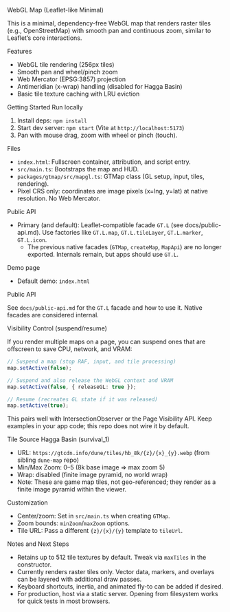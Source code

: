 WebGL Map (Leaflet-like Minimal)

This is a minimal, dependency-free WebGL map that renders raster tiles (e.g., OpenStreetMap) with smooth pan and continuous zoom, similar to Leaflet’s core interactions.

Features

- WebGL tile rendering (256px tiles)
- Smooth pan and wheel/pinch zoom
- Web Mercator (EPSG:3857) projection
- Antimeridian (x-wrap) handling (disabled for Hagga Basin)
- Basic tile texture caching with LRU eviction

Getting Started
Run locally

1. Install deps: `npm install`
2. Start dev server: `npm start` (Vite at `http://localhost:5173`)
3. Pan with mouse drag, zoom with wheel or pinch (touch).

Files

- `index.html`: Fullscreen container, attribution, and script entry.
- `src/main.ts`: Bootstraps the map and HUD.
- `packages/gtmap/src/mapgl.ts`: GTMap class (GL setup, input, tiles, rendering).
- Pixel CRS only: coordinates are image pixels (x=lng, y=lat) at native resolution. No Web Mercator.

Public API

- Primary (and default): Leaflet‑compatible facade `GT.L` (see docs/public-api.md). Use factories like `GT.L.map`, `GT.L.tileLayer`, `GT.L.marker`, `GT.L.icon`.
  - The previous native facades (`GTMap`, `createMap`, `MapApi`) are no longer exported. Internals remain, but apps should use `GT.L`.

Demo page

- Default demo: `index.html`

Public API

See `docs/public-api.md` for the `GT.L` facade and how to use it. Native facades are considered internal.

Visibility Control (suspend/resume)

If you render multiple maps on a page, you can suspend ones that are offscreen to save CPU, network, and VRAM:

```ts
// Suspend a map (stop RAF, input, and tile processing)
map.setActive(false);

// Suspend and also release the WebGL context and VRAM
map.setActive(false, { releaseGL: true });

// Resume (recreates GL state if it was released)
map.setActive(true);
```

This pairs well with IntersectionObserver or the Page Visibility API. Keep examples in your app code; this repo does not wire it by default.

Tile Source
Hagga Basin (survival_1)

- URL: `https://gtcdn.info/dune/tiles/hb_8k/{z}/{x}_{y}.webp` (from sibling `dune-map` repo)
- Min/Max Zoom: 0–5 (8k base image => max zoom 5)
- Wrap: disabled (finite image pyramid, no world wrap)
- Note: These are game map tiles, not geo-referenced; they render as a finite image pyramid within the viewer.

Customization

- Center/zoom: Set in `src/main.ts` when creating `GTMap`.
- Zoom bounds: `minZoom`/`maxZoom` options.
- Tile URL: Pass a different `{z}/{x}/{y}` template to `tileUrl`.

Notes and Next Steps

- Retains up to 512 tile textures by default. Tweak via `maxTiles` in the constructor.
- Currently renders raster tiles only. Vector data, markers, and overlays can be layered with additional draw passes.
- Keyboard shortcuts, inertia, and animated fly-to can be added if desired.
- For production, host via a static server. Opening from filesystem works for quick tests in most browsers.
